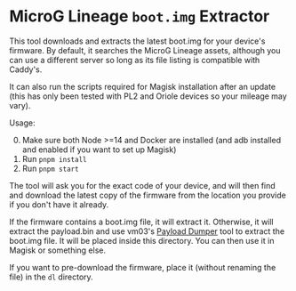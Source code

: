 # MicroG Lineage `boot.img` Extractor

This tool downloads and extracts the latest boot.img for your device's firmware. By default, it searches the MicroG
Lineage assets, although you can use a different server so long as its file listing is compatible with Caddy's.

It can also run the scripts required for Magisk installation after an update (this has only been tested with PL2 and Oriole devices so your mileage may vary).

Usage:

0. Make sure both Node >=14 and Docker are installed (and adb installed and enabled if you want to set up Magisk)
1. Run `pnpm install`
2. Run `pnpm start`

The tool will ask you for the exact code of your device, and will then find and download the latest copy of the firmware
from the location you provide if you don't have it already.

If the firmware contains a boot.img file, it will extract it. Otherwise, it will extract the payload.bin and use vm03's
[Payload Dumper](https://github.com/vm03/payload_dumper) tool to extract the boot.img file. It will be placed inside 
this directory. You can then use it in Magisk or something else.

If you want to pre-download the firmware, place it (without renaming the file) in the `dl` directory.

